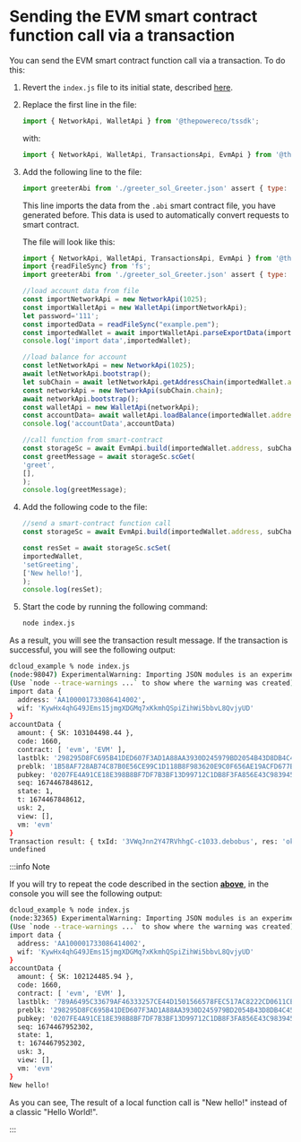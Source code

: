 # Sending the EVM smart contract function call via a transaction

You can send the EVM smart contract function call via a transaction. To do this:

1. Revert the `index.js` file to its initial state, described [here](../transactions/01-intro.md#account-data-uploading-and-displaying-account-state).
2. Replace the first line in the file:

   ```javascript
   import { NetworkApi, WalletApi } from '@thepowereco/tssdk';
   ```

   with:

   ```javascript
   import { NetworkApi, WalletApi, TransactionsApi, EvmApi } from '@thepowereco/tssdk';
   ```

3. Add the following line to the file:

   ```javascript
   import greeterAbi from './greeter_sol_Greeter.json' assert { type: "json" };
   ```

   This line imports the data from the `.abi` smart contract file, you have generated before. This data is used to automatically convert requests to smart contract.

   The file will look like this:

   ```javascript
   import { NetworkApi, WalletApi, TransactionsApi, EvmApi } from '@thepowereco/tssdk';
   import {readFileSync} from 'fs';
   import greeterAbi from './greeter_sol_Greeter.json' assert { type: "json" };

   //load account data from file
   const importNetworkApi = new NetworkApi(1025);
   const importWalletApi = new WalletApi(importNetworkApi);
   let password='111';
   const importedData = readFileSync("example.pem");
   const importedWallet = await importWalletApi.parseExportData(importedData.toString(), password);
   console.log('import data',importedWallet);

   //load balance for account
   const letNetworkApi = new NetworkApi(1025);
   await letNetworkApi.bootstrap();
   let subChain = await letNetworkApi.getAddressChain(importedWallet.address);
   const networkApi = new NetworkApi(subChain.chain);
   await networkApi.bootstrap();
   const walletApi = new WalletApi(networkApi);
   const accountData= await walletApi.loadBalance(importedWallet.address);
   console.log('accountData',accountData)
   
   //call function from smart-contract
   const storageSc = await EvmApi.build(importedWallet.address, subChain.chain, greeterAbi);
   const greetMessage = await storageSc.scGet(
   'greet',
   [],
   );
   console.log(greetMessage);
   ```

4. Add the following code to the file:

   ```javascript
   //send a smart-contract function call
   const storageSc = await EvmApi.build(importedWallet.address, subChain.chain, greeterAbi);

   const resSet = await storageSc.scSet(
   importedWallet,
   'setGreeting',
   ['New hello!'],
   );
   console.log(resSet);
   ```

5. Start the code by running the following command:

   ```bash
   node index.js
   ```

As a result, you will see the transaction result message. If the transaction is successful, you will see the following output:

```bash
dcloud_example % node index.js
(node:98047) ExperimentalWarning: Importing JSON modules is an experimental feature and might change at any time
(Use `node --trace-warnings ...` to show where the warning was created)
import data {
  address: 'AA100001733086414002',
  wif: 'KywHx4qhG49JEms15jmgXDGMq7xKkmhQSpiZihWi5bbvL8QvjyUD'
}
accountData {
  amount: { SK: 103104498.44 },
  code: 1660,
  contract: [ 'evm', 'EVM' ],
  lastblk: '298295D8FC695B41DED607F3AD1A88AA3930D245979BD2054B43D8DB4C45A5B4',
  preblk: '1B58AF728AB74C87B0E56CE99C1D118B8F983620E9C0F656AE19ACFD677BBA1B',
  pubkey: '0207FE4A91CE18E398B8BF7DF7B3BF13D99712C1DB8F3FA856E43C9839452424E1',
  seq: 1674467848612,
  state: 1,
  t: 1674467848612,
  usk: 2,
  view: [],
  vm: 'evm'
}
Transaction result: { txId: '3VWqJnn2Y47RVhhgC-c1033.debobus', res: 'ok' }
undefined
```

:::info Note

If you will try to repeat the code described in the section [**above**](#calling-evm-smart-contract-function-locally), in the console you will see the following output:

```bash
dcloud_example % node index.js
(node:32365) ExperimentalWarning: Importing JSON modules is an experimental feature and might change at any time
(Use `node --trace-warnings ...` to show where the warning was created)
import data {
  address: 'AA100001733086414002',
  wif: 'KywHx4qhG49JEms15jmgXDGMq7xKkmhQSpiZihWi5bbvL8QvjyUD'
}
accountData {
  amount: { SK: 102124485.94 },
  code: 1660,
  contract: [ 'evm', 'EVM' ],
  lastblk: '789A6495C33679AF46333257CE44D1501566578FEC517AC8222CD0611CE9573E',
  preblk: '298295D8FC695B41DED607F3AD1A88AA3930D245979BD2054B43D8DB4C45A5B4',
  pubkey: '0207FE4A91CE18E398B8BF7DF7B3BF13D99712C1DB8F3FA856E43C9839452424E1',
  seq: 1674467952302,
  state: 1,
  t: 1674467952302,
  usk: 3,
  view: [],
  vm: 'evm'
}
New hello!
```

As you can see, The result of a local function call is "New hello!" instead of a classic "Hello World!".

:::